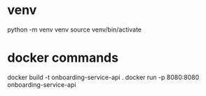 # venv
python -m venv venv
source venv/bin/activate

# docker commands
docker build -t onboarding-service-api .
docker run -p 8080:8080 onboarding-service-api
